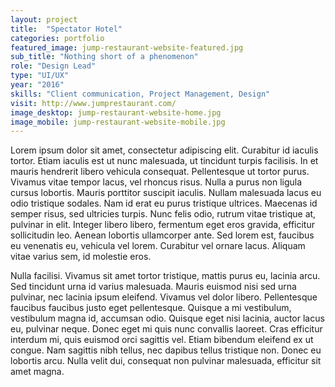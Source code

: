 ```yaml
---
layout: project
title:  "Spectator Hotel"
categories: portfolio
featured_image: jump-restaurant-website-featured.jpg
sub_title: "Nothing short of a phenomenon"
role: "Design Lead"
type: "UI/UX"
year: "2016"
skills: "Client communication, Project Management, Design"
visit: http://www.jumprestaurant.com/
image_desktop: jump-restaurant-website-home.jpg
image_mobile: jump-restaurant-website-mobile.jpg
---
```

Lorem ipsum dolor sit amet, consectetur adipiscing elit. Curabitur id iaculis
tortor. Etiam iaculis est ut nunc malesuada, ut tincidunt turpis facilisis.
In et mauris hendrerit libero vehicula consequat. Pellentesque ut tortor purus.
Vivamus vitae tempor lacus, vel rhoncus risus. Nulla a purus non ligula cursus
lobortis. Mauris porttitor suscipit iaculis. Nullam malesuada lacus eu odio
tristique sodales. Nam id erat eu purus tristique ultrices. Maecenas id semper
risus, sed ultricies turpis. Nunc felis odio, rutrum vitae tristique at,
pulvinar in elit. Integer libero libero, fermentum eget eros gravida, efficitur
sollicitudin leo. Aenean lobortis ullamcorper ante. Sed lorem est, faucibus eu
venenatis eu, vehicula vel lorem. Curabitur vel ornare lacus. Aliquam vitae
varius sem, id molestie eros.

Nulla facilisi. Vivamus sit amet tortor tristique, mattis purus eu, lacinia
arcu. Sed tincidunt urna id varius malesuada. Mauris euismod nisi sed urna
pulvinar, nec lacinia ipsum eleifend. Vivamus vel dolor libero. Pellentesque
faucibus faucibus justo eget pellentesque. Quisque a mi vestibulum, vestibulum
magna id, accumsan odio. Quisque eget nisi lacinia, auctor lacus eu, pulvinar
neque. Donec eget mi quis nunc convallis laoreet. Cras efficitur interdum mi,
quis euismod orci sagittis vel. Etiam bibendum eleifend ex ut congue. Nam
sagittis nibh tellus, nec dapibus tellus tristique non. Donec eu lobortis arcu.
Nulla velit dui, consequat non pulvinar malesuada, efficitur sit amet magna.
